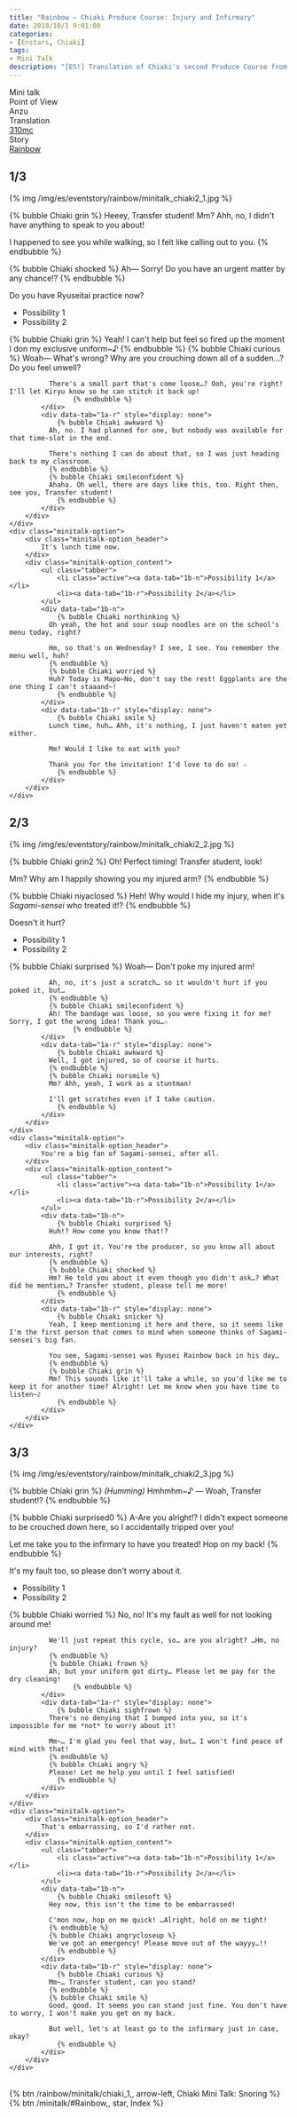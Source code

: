 ```yaml
---
title: "Rainbow – Chiaki Produce Course: Injury and Infirmary"
date: 2018/10/1 9:01:00
categories:
- [Enstars, Chiaki]
tags:
- Mini Talk
description: "[ES!] Translation of Chiaki's second Produce Course from Rainbow. From Anzu's POV."
---
```

<div class="three-wrapper" style="--storyColor:#965e7d;--storyColor-rgb:150,94,125;--storyColor-h:326.8;--storyColor-s: 23%;--storyColor-l:47.8%;">
    <div class="info-area">
        <div class="info">
            <div class="info-item characters">
                <div class="label">
                    Mini talk
                </div>
                <div class="value">
								<a href="/categories/Enstars/Chiaki" character="Chiaki"></a>
                </div>
            </div>
            <div class="info-item one">
                <div class="label">
                    Point of View
                </div>
                <div class="value">
                    Anzu
                </div>
            </div>
            <div class="info-item two">
                <div class="label">
                    Translation
                </div>
                <div class="value">
                    <a href="/about">310mc</a>
                </div>
            </div>
            <div class="info-item three">
                <div class="label">
                   Story
                </div>
                <div class="value">
                    <a href="https://kotofucius.github.io/2018/saga1-rainbow/">Rainbow</a>
                </div>
            </div>
        </div>
    </div>
</div>

<!-- more -->

## <div mt="rare"></div> 1/3

{% img /img/es/eventstory/rainbow/minitalk_chiaki2_1.jpg %}

{% bubble Chiaki grin %}
Heeey, Transfer student! Mm? Ahh, no, I didn't have anything to speak to you about!

I happened to see you while walking, so I felt like calling out to you.
{% endbubble %}

{% bubble Chiaki shocked %}
Ah— Sorry! Do you have an urgent matter by any chance!?
{% endbubble %}

<div class="minitalk" character="Anzu">
    <div class="minitalk-option">
        <div class="minitalk-option_header">
            Do you have Ryuseitai practice now?
        </div>
        <div class="minitalk-option_content">
			<ul class="tabber">
				<li class="active"><a data-tab="1a-n">Possibility 1</a></li>
				<li><a data-tab="1a-r">Possibility 2</a></li>
			</ul>
			<div data-tab="1a-n">
            	{% bubble Chiaki grin %}
              Yeah! I can't help but feel so fired up the moment I don my exclusive uniform~♪
              {% endbubble %}
              {% bubble Chiaki curious %}
              Woah— What's wrong? Why are you crouching down all of a sudden…? Do you feel unwell?

              There's a small part that's come loose…? Ooh, you're right! I'll let Kiryu know so he can stitch it back up!
					{% endbubble %}
			</div>
			<div data-tab="1a-r" style="display: none">
            	{% bubble Chiaki awkward %}
              Ah, no. I had planned for one, but nobody was available for that time-slot in the end.

              There's nothing I can do about that, so I was just heading back to my classroom.
              {% endbubble %}
              {% bubble Chiaki smileconfident %}
              Ahaha. Oh well, there are days like this, too. Right then, see you, Transfer student!
				{% endbubble %}
			</div>
        </div>
    </div>
	<div class="minitalk-option">
        <div class="minitalk-option_header">
            It's lunch time now.
        </div>
        <div class="minitalk-option_content">
			<ul class="tabber">
				<li class="active"><a data-tab="1b-n">Possibility 1</a></li>
				<li><a data-tab="1b-r">Possibility 2</a></li>
			</ul>
			<div data-tab="1b-n">
            	{% bubble Chiaki northinking %}
              Oh yeah, the hot and sour soup noodles are on the school's menu today, right?

              Hm, so that's on Wednesday? I see, I see. You remember the menu well, huh?
              {% endbubble %}
              {% bubble Chiaki worried %}
              Huh? Today is Mapo—No, don't say the rest! Eggplants are the one thing I can't staaand~!
				{% endbubble %}
			</div>
			<div data-tab="1b-r" style="display: none">
            	{% bubble Chiaki smile %}
              Lunch time, huh… Ahh, it's nothing, I just haven't eaten yet either.

              Mm? Would I like to eat with you?

              Thank you for the invitation! I'd love to do so! ☆
				{% endbubble %}
			</div>
        </div>
    </div>
</div>

## <div mt="rare"></div> 2/3

{% img /img/es/eventstory/rainbow/minitalk_chiaki2_2.jpg %}

{% bubble Chiaki grin2 %}
Oh! Perfect timing! Transfer student, look!

Mm? Why am I happily showing you my injured arm?
{% endbubble %}

{% bubble Chiaki niyaclosed %}
Heh! Why would I hide my injury, when it's *Sagami-sensei* who treated it!?
{% endbubble %}

<div class="minitalk" character="Anzu">
    <div class="minitalk-option">
        <div class="minitalk-option_header">
            Doesn't it hurt?
        </div>
        <div class="minitalk-option_content">
			<ul class="tabber">
				<li class="active"><a data-tab="1a-n">Possibility 1</a></li>
				<li><a data-tab="1a-r">Possibility 2</a></li>
			</ul>
			<div data-tab="1a-n">
            	{% bubble Chiaki surprised %}
              Woah— Don't poke my injured arm!

              Ah, no, it's just a scratch… so it wouldn't hurt if you poked it, but…
              {% endbubble %}
              {% bubble Chiaki smileconfident %}
              Ah! The bandage was loose, so you were fixing it for me? Sorry, I got the wrong idea! Thank you…☆
					{% endbubble %}
			</div>
			<div data-tab="1a-r" style="display: none">
            	{% bubble Chiaki awkward %}
              Well, I got injured, so of course it hurts.
              {% endbubble %}
              {% bubble Chiaki norsmile %}
              Mm? Ahh, yeah, I work as a stuntman!

              I'll get scratches even if I take caution.
				{% endbubble %}
			</div>
        </div>
    </div>
	<div class="minitalk-option">
        <div class="minitalk-option_header">
            You're a big fan of Sagami-sensei, after all.
        </div>
        <div class="minitalk-option_content">
			<ul class="tabber">
				<li class="active"><a data-tab="1b-n">Possibility 1</a></li>
				<li><a data-tab="1b-r">Possibility 2</a></li>
			</ul>
			<div data-tab="1b-n">
            	{% bubble Chiaki surprised %}
              Huh!? How come you know that!?

              Ahh, I got it. You're the producer, so you know all about our interests, right?
              {% endbubble %}
              {% bubble Chiaki shocked %}
              Hm? He told you about it even though you didn't ask…? What did he mention…? Transfer student, please tell me more!
				{% endbubble %}
			</div>
			<div data-tab="1b-r" style="display: none">
            	{% bubble Chiaki snicker %}
              Yeah, I keep mentioning it here and there, so it seems like I'm the first person that comes to mind when someone thinks of Sagami-sensei's big fan.

              You see, Sagami-sensei was Ryusei Rainbow back in his day…
              {% endbubble %}
              {% bubble Chiaki grin %}
              Mm? This sounds like it'll take a while, so you'd like me to keep it for another time? Alright! Let me know when you have time to listen~♪
				{% endbubble %}
			</div>
        </div>
    </div>
</div>

## <div mt="rare"></div> 3/3

{% img /img/es/eventstory/rainbow/minitalk_chiaki2_3.jpg %}

{% bubble Chiaki grin %}
<em><th>(Humming)</th></em> Hmhmhm~♪ — Woah, Transfer student!?
{% endbubble %}

{% bubble Chiaki surprised0 %}
A-Are you alright!? I didn't expect someone to be crouched down here, so I accidentally tripped over you!

Let me take you to the infirmary to have you treated! Hop on my back!
{% endbubble %}

<div class="minitalk" character="Anzu">
    <div class="minitalk-option">
        <div class="minitalk-option_header">
            It's my fault too, so please don't worry about it.
        </div>
        <div class="minitalk-option_content">
			<ul class="tabber">
				<li class="active"><a data-tab="1a-n">Possibility 1</a></li>
				<li><a data-tab="1a-r">Possibility 2</a></li>
			</ul>
			<div data-tab="1a-n">
            	{% bubble Chiaki worried %}
              No, no! It's my fault as well for not looking around me!

              We'll just repeat this cycle, so… are you alright? …Hm, no injury?
              {% endbubble %}
              {% bubble Chiaki frown %}
              Ah, but your uniform got dirty… Please let me pay for the dry cleaning!
					{% endbubble %}
			</div>
			<div data-tab="1a-r" style="display: none">
            	{% bubble Chiaki sighfrown %}
              There's no denying that I bumped into you, so it's impossible for me *not* to worry about it!

              Mm~… I'm glad you feel that way, but… I won't find peace of mind with that!
              {% endbubble %}
              {% bubble Chiaki angry %}
              Please! Let me help you until I feel satisfied!
				{% endbubble %}
			</div>
        </div>
    </div>
	<div class="minitalk-option">
        <div class="minitalk-option_header">
            That's embarrassing, so I'd rather not.
        </div>
        <div class="minitalk-option_content">
			<ul class="tabber">
				<li class="active"><a data-tab="1b-n">Possibility 1</a></li>
				<li><a data-tab="1b-r">Possibility 2</a></li>
			</ul>
			<div data-tab="1b-n">
            	{% bubble Chiaki smilesoft %}
              Hey now, this isn't the time to be embarrassed!

              C'mon now, hop on me quick! …Alright, hold on me tight!
              {% endbubble %}
              {% bubble Chiaki angrycloseup %}
              We've got an emergency! Please move out of the wayyy…!!
				{% endbubble %}
			</div>
			<div data-tab="1b-r" style="display: none">
            	{% bubble Chiaki curious %}
              Mm~… Transfer student, can you stand?
              {% endbubble %}
              {% bubble Chiaki smile %}
              Good, good. It seems you can stand just fine. You don't have to worry, I won't make you get on my back.

              But well, let's at least go to the infirmary just in case, okay?
				{% endbubble %}
			</div>
        </div>
    </div>
</div>
<br>
<div toc>{% btn /rainbow/minitalk/chiaki_1,, arrow-left, Chiaki Mini Talk: Snoring %}{% btn /minitalk/#Rainbow,, star, Index %}</div>
